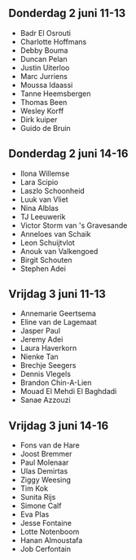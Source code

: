 ## Donderdag 2 juni 11-13

- Badr El Osrouti
- Charlotte Hoffmans
- Debby Bouma
- Duncan Pelan
- Justin Uiterloo
- Marc Jurriens
- Moussa Idaassi
- Tanne Heemsbergen
- Thomas Been
- Wesley Korff
- Dirk kuiper
- Guido de Bruin

## Donderdag 2 juni 14-16

- Ilona Willemse
- Lara Scipio
- Laszlo Schoonheid
- Luuk van Vliet
- Nina Alblas
- TJ Leeuwerik
- Victor Storm van 's Gravesande
- Anneloes van Schaik
- Leon Schuijtvlot
- Anouk van Valkengoed
- Birgit Schouten
- Stephen Adei

## Vrijdag 3 juni 11-13

- Annemarie Geertsema
- Eline van de Lagemaat
- Jasper Paul
- Jeremy Adei
- Laura Haverkorn
- Nienke Tan
- Brechje Seegers
- Dennis Vlegels
- Brandon Chin-A-Lien
- Mouad El Mehdi El Baghdadi
- Sanae Azzouzi

## Vrijdag 3 juni 14-16

- Fons van de Hare
- Joost Bremmer
- Paul Molenaar
- Ulas Demirtas
- Ziggy Weesing
- Tim Kok
- Sunita Rijs
- Simone Calf
- Eva Plas
- Jesse Fontaine
- Lotte Notenboom
- Hanan Almoustafa
- Job Cerfontain
